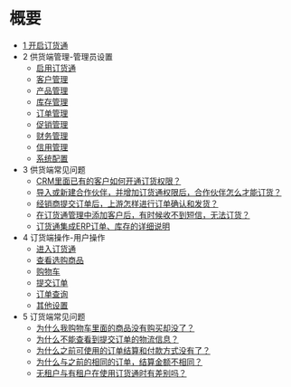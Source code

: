 # 概要

* [1 开启订货通](README.md)
* 2 供货端管理-管理员设置
	* [启用订货通](7.1启用订货通.md)
	* [客户管理](7.2客户管理.md)
	* [产品管理](7.2产品管理.md)
	* [库存管理](7.2库存管理.md)
	* [订单管理](7.2订单管理.md)
	* [促销管理](7.2促销管理.md)
	* [财务管理](7.2财务管理.md)
	* [信用管理](7.2信用管理.md)
	* [系统配置](7.2系统配置.md)
* 3 供货端常见问题
    * [CRM里面已有的客户如何开通订货权限？](供货端常见问题/CRM里面已有的客户如何开通订货权限？.md)
    * [导入或新建合作伙伴，并增加订货通权限后，合作伙伴怎么才能订货？](供货端常见问题/导入或新建合作伙伴，并增加订货通权限后，合作伙伴怎么才能订货？.md)
    * [经销商提交订单后，上游怎样进行订单确认和发货？](供货端常见问题/经销商提交订单后，上游怎样进行订单确认和发货？.md)
    * [在订货通管理中添加客户后，有时候收不到短信，无法订货？](供货端常见问题/在订货通管理中添加客户后，有时候收不到短信，无法订货？.md)
    * [订货通集成ERP订单、库存的详细说明](供货端常见问题/订货通集成ERP订单、库存的详细说明.md)
* 4 订货端操作-用户操作
	* [进入订货通](订货端操作-用户操作/进入订货通.md)
	* [查看选购商品](订货端操作-用户操作/查看选购商品.md)
	* [购物车](订货端操作-用户操作/购物车.md)
	* [提交订单](订货端操作-用户操作/提交订单.md)
	* [订单查询](订货端操作-用户操作/订单查询.md)
	* [其他设置](订货端操作-用户操作/其他设置.md)
* 5 订货端常见问题
    * [为什么我购物车里面的商品没有购买却没了？](订货端常见问题/为什么我购物车里面的商品没有购买却没了？.md)
    * [为什么不能查看到提交订单的物流信息？](订货端常见问题/为什么不能查看到提交订单的物流信息？.md)
    * [为什么之前可使用的订单结算和付款方式没有了？](订货端常见问题/为什么之前可使用的订单结算和付款方式没有了？.md)
    * [为什么与之前的相同的订单，结算金额不相同？](订货端常见问题/为什么与之前的相同的订单，结算金额不相同？.md)
    * [无租户与有租户在使用订货通时有差别吗？](订货端常见问题/无租户与有租户在使用订货通时有差别吗？.md)
